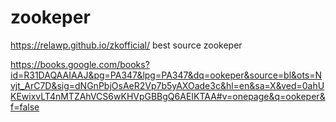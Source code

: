 # zookeper

https://relawp.github.io/zkofficial/ best source zookeper

https://books.google.com/books?id=R31DAQAAIAAJ&pg=PA347&lpg=PA347&dq=ookeper&source=bl&ots=Nvjt_ArC7D&sig=dNGnPbjOsAeR2Vp7b5yAXOade3c&hl=en&sa=X&ved=0ahUKEwixvLT4nMTZAhVCS6wKHVpGBBgQ6AEIKTAA#v=onepage&q=ookeper&f=false
